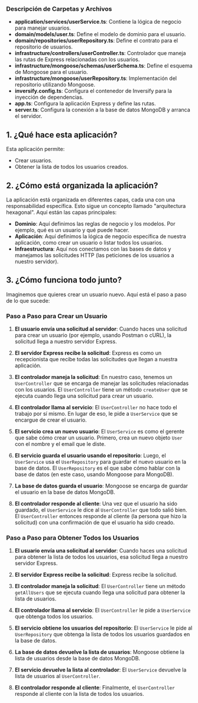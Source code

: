 ### Descripción de Carpetas y Archivos

- **application/services/userService.ts**: Contiene la lógica de negocio para manejar usuarios.
- **domain/models/user.ts**: Define el modelo de dominio para el usuario.
- **domain/repositories/userRepository.ts**: Define el contrato para el repositorio de usuarios.
- **infrastructure/controllers/userController.ts**: Controlador que maneja las rutas de Express relacionadas con los usuarios.
- **infrastructure/mongoose/schemas/userSchema.ts**: Define el esquema de Mongoose para el usuario.
- **infrastructure/mongoose/userRepository.ts**: Implementación del repositorio utilizando Mongoose.
- **inversify.config.ts**: Configura el contenedor de Inversify para la inyección de dependencias.
- **app.ts**: Configura la aplicación Express y define las rutas.
- **server.ts**: Configura la conexión a la base de datos MongoDB y arranca el servidor.


## 1. ¿Qué hace esta aplicación?

Esta aplicación permite:
- Crear usuarios.
- Obtener la lista de todos los usuarios creados.

## 2. ¿Cómo está organizada la aplicación?

La aplicación está organizada en diferentes capas, cada una con una responsabilidad específica. Esto sigue un concepto llamado "arquitectura hexagonal". Aquí están las capas principales:

- **Dominio**: Aquí definimos las reglas de negocio y los modelos. Por ejemplo, qué es un usuario y qué puede hacer.
- **Aplicación**: Aquí definimos la lógica de negocio específica de nuestra aplicación, como crear un usuario o listar todos los usuarios.
- **Infraestructura**: Aquí nos conectamos con las bases de datos y manejamos las solicitudes HTTP (las peticiones de los usuarios a nuestro servidor).

## 3. ¿Cómo funciona todo junto?

Imaginemos que quieres crear un usuario nuevo. Aquí está el paso a paso de lo que sucede:

### Paso a Paso para Crear un Usuario

1. **El usuario envía una solicitud al servidor**: Cuando haces una solicitud para crear un usuario (por ejemplo, usando Postman o cURL), la solicitud llega a nuestro servidor Express.

2. **El servidor Express recibe la solicitud**: Express es como un recepcionista que recibe todas las solicitudes que llegan a nuestra aplicación.

3. **El controlador maneja la solicitud**: En nuestro caso, tenemos un `UserController` que se encarga de manejar las solicitudes relacionadas con los usuarios. El `UserController` tiene un método `createUser` que se ejecuta cuando llega una solicitud para crear un usuario.

4. **El controlador llama al servicio**: El `UserController` no hace todo el trabajo por sí mismo. En lugar de eso, le pide a `UserService` que se encargue de crear el usuario.

5. **El servicio crea un nuevo usuario**: El `UserService` es como el gerente que sabe cómo crear un usuario. Primero, crea un nuevo objeto `User` con el nombre y el email que le diste.

6. **El servicio guarda el usuario usando el repositorio**: Luego, el `UserService` usa el `UserRepository` para guardar el nuevo usuario en la base de datos. El `UserRepository` es el que sabe cómo hablar con la base de datos (en este caso, usando Mongoose para MongoDB).

7. **La base de datos guarda el usuario**: Mongoose se encarga de guardar el usuario en la base de datos MongoDB.

8. **El controlador responde al cliente**: Una vez que el usuario ha sido guardado, el `UserService` le dice al `UserController` que todo salió bien. El `UserController` entonces responde al cliente (la persona que hizo la solicitud) con una confirmación de que el usuario ha sido creado.

### Paso a Paso para Obtener Todos los Usuarios

1. **El usuario envía una solicitud al servidor**: Cuando haces una solicitud para obtener la lista de todos los usuarios, esa solicitud llega a nuestro servidor Express.

2. **El servidor Express recibe la solicitud**: Express recibe la solicitud.

3. **El controlador maneja la solicitud**: El `UserController` tiene un método `getAllUsers` que se ejecuta cuando llega una solicitud para obtener la lista de usuarios.

4. **El controlador llama al servicio**: El `UserController` le pide a `UserService` que obtenga todos los usuarios.

5. **El servicio obtiene los usuarios del repositorio**: El `UserService` le pide al `UserRepository` que obtenga la lista de todos los usuarios guardados en la base de datos.

6. **La base de datos devuelve la lista de usuarios**: Mongoose obtiene la lista de usuarios desde la base de datos MongoDB.

7. **El servicio devuelve la lista al controlador**: El `UserService` devuelve la lista de usuarios al `UserController`.

8. **El controlador responde al cliente**: Finalmente, el `UserController` responde al cliente con la lista de todos los usuarios.